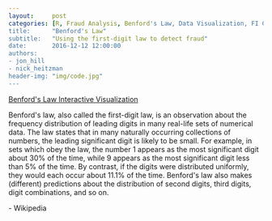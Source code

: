 ```yaml
---
layout:     post
categories: [R, Fraud Analysis, Benford's Law, Data Visualization, FI Consulting, FI Labs, Capitol Area Data Science]
title:      "Benford's Law"
subtitle:   "Using the first-digit law to detect fraud"
date:       2016-12-12 12:00:00
authors: 
- jon_hill
- nick_heitzman
header-img: "img/code.jpg"
---
```


[Benford's Law Interactive Visualization](http://162.243.127.129/shiny/benford/)

<p>Benford's law, also called the first-digit law, is an observation about the frequency distribution of leading digits in many real-life sets of numerical data. The law states that in many naturally occurring collections of numbers, the leading significant digit is likely to be small. For example, in sets which obey the law, the number 1 appears as the most significant digit about 30% of the time, while 9 appears as the most significant digit less than 5% of the time. By contrast, if the digits were distributed uniformly, they would each occur about 11.1% of the time. Benford's law also makes (different) predictions about the distribution of second digits, third digits, digit combinations, and so on.</p>

<p>- Wikipedia</p>
